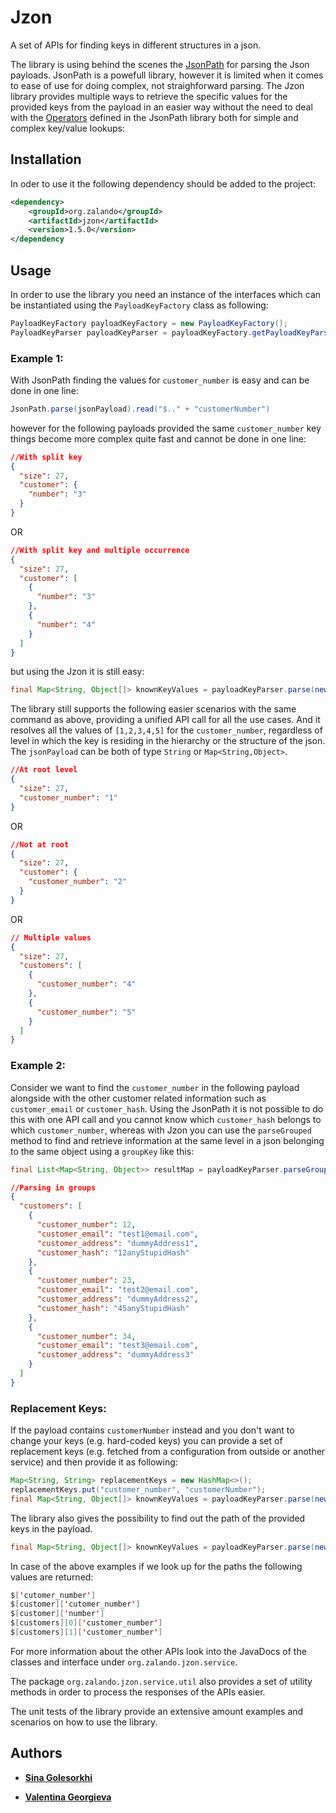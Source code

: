 # Jzon
A set of APIs for finding keys in different structures in a json.

The library is using behind the scenes the [JsonPath](https://github.com/json-path/JsonPath/) for parsing the Json payloads.
JsonPath is a powefull library, however it is limited when it comes to ease of use for doing complex, not straighforward parsing. The Jzon library provides multiple ways to retrieve the specific values for the provided keys from the payload in an easier way without the need to deal with the [Operators](https://github.com/json-path/JsonPath/#operators) defined in the JsonPath library both for simple and complex key/value lookups: 

## Installation

In oder to use it the following dependency should be added to the project:

```xml
<dependency>
    <groupId>org.zalando</groupId>
    <artifactId>jzon</artifactId>
    <version>1.5.0</version>
</dependency
```
## Usage

In order to use the library you need an instance of the interfaces which can be instantiated using the `PayloadKeyFactory` class as following:

```java
PayloadKeyFactory payloadKeyFactory = new PayloadKeyFactory();
PayloadKeyParser payloadKeyParser = payloadKeyFactory.getPayloadKeyParser(objectMapper);
```
### Example 1: 
With JsonPath finding the values for `customer_number` is easy and can be done in one line: 

```java 
JsonPath.parse(jsonPayload).read("$.." + "customerNumber")
```
however for the following payloads provided the same `customer_number` key things become more complex quite fast and cannot be done in one line: 

```json
//With split key
{
  "size": 27,
  "customer": {
    "number": "3"
  }
}
```
OR 

```json
//With split key and multiple occurrence 
{
  "size": 27,
  "customer": [
    {
      "number": "3"
    },
    {
      "number": "4"
    }
  ]
}
```
but using the Jzon it is still easy: 

```java
final Map<String, Object[]> knownKeyValues = payloadKeyParser.parse(newHashSet("customer_number"), Collections.emptyMap(), jsonPayload, AS_VALUE_LIST);
```
The library still supports the following easier scenarios with the same command as above, providing a unified API call for all the use cases. And it resolves all the values of `[1,2,3,4,5]` for the `customer_number`, regardless of level in which the key is residing in the hierarchy or the structure of the json. The `jsonPayload` can be both of type `String` or `Map<String,Object>`.

```json
//At root level
{
  "size": 27,
  "customer_number": "1"
}
```
OR

```json
//Not at root
{
  "size": 27,
  "customer": {
    "customer_number": "2"
  }
}
```
OR

```json
// Multiple values
{
  "size": 27,
  "customers": [
    {
      "customer_number": "4"
    },
    {
      "customer_number": "5"
    }
  ]
}
```

### Example 2: 
Consider we want to find the `customer_number` in the following payload alongside with the other customer related information such as `customer_email` or `customer_hash`. Using the JsonPath it is not possible to do this with one API call and you cannot know which `customer_hash` belongs to which `customer_number`, whereas with Jzon you can use the `parseGrouped` method to find and retrieve information at the same level in a json belonging to the same object using a `groupKey` like this: 

```java
final List<Map<String, Object>> resultMap = payloadKeyParser.parseGrouped("customer_number", newHashSet("customer_address", "customer_hash"), emptySet(), jsonPayload);
```

```json
//Parsing in groups
{
  "customers": [
    {
      "customer_number": 12,
      "customer_email": "test1@email.com",
      "customer_address": "dummyAddress1",
      "customer_hash": "12anyStupidHash"
    },
    {
      "customer_number": 23,
      "customer_email": "test2@email.com",
      "customer_address": "dummyAddress2",
      "customer_hash": "45anyStupidHash"
    },
    {
      "customer_number": 34,
      "customer_email": "test3@email.com",
      "customer_address": "dummyAddress3"
    }
  ]
}
```

### Replacement Keys: 

If the payload contains `customerNumber` instead and you don't want to change your keys (e.g. hard-coded keys) you can provide a set of replacement keys (e.g. fetched from a configuration from outside or another service)
and then provide it as following: 

```java  
Map<String, String> replacementKeys = new HashMap<>();
replacementKeys.put("customer_number", "customerNumber");
final Map<String, Object[]> knownKeyValues = payloadKeyParser.parse(newHashSet("customer_number"), replacementKeys, payload, AS_VALUE_LIST);
```
   
The library also gives the possibility to find out the path of the provided keys in the payload.

```java
final Map<String, Object[]> knownKeyValues = payloadKeyParser.parse(newHashSet("customer_number"), Collections.emptyMap(), payload, AS_PATH_LIST);
```
In case of the above examples if we look up for the paths the following values are returned:

```java
$['cutomer_number']
$[customer]['cutomer_number']
$[customer]['number']
$[customers][0]['customer_number']
$[customers][1]['customer_number']
```
    
For more information about the other APIs look into the JavaDocs of the classes and interface under `org.zalando.jzon.service`.

The package `org.zalando.jzon.service.util` also provides a set of utility methods in order to process the responses of the APIs easier. 

The unit tests of the library provide an extensive amount examples and scenarios on how to use the library.

## Authors

- **[Sina Golesorkhi](https://github.com/sina-golesorkhi)**

  
- **[Valentina Georgieva](https://github.com/vkoteva)**


